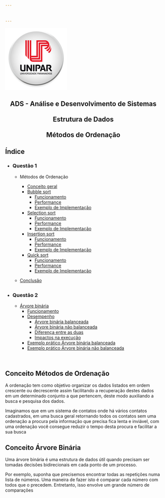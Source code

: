 ```yaml
---


---
```


<p><img src="/img/unipar.png" alt="Alt text " title="teste"></p>
<div align="center"><b></b><h2>ADS - Análise e Desenvolvimento de Sistemas
<b><br><br>Estrutura de Dados 
<br><br>Métodos de Ordenação</b></h2></div>
<h2>Índice</h2>
<ul>
<li>
<h3>Questão 1</h3>
<ul>
<li>
<p>Métodos de Ordenação</p>
<ul>
<li><a href="#Conceito-M%C3%A9todos-de-Ordena%C3%A7%C3%A3o">Conceito geral</a></li>
<li><a href="Methods/BubbleSort.md">Bubble sort</a>
<ul>
<li><a href="Methods/BubbleSort.md#Funcionamento">Funcionamento</a></li>
<li><a href="Methods/BubbleSort.md#Performance">Performance</a></li>
<li><a href="Methods/BubbleSort.md#Exemplo-de-Implementa%C3%A7%C3%A3o">Exemplo de Implementação</a></li>
</ul>
</li>
<li><a href="Methods/SelectionSort.md">Selection sort</a>
<ul>
<li><a href="SelectionSort.md#Funcionamento">Funcionamento</a></li>
<li><a href="SelectionSort.md#Performance">Performance</a></li>
<li><a href="SelectionSort.md#Exemplo-de-Implementa%C3%A7%C3%A3o">Exemplo de Implementação</a></li>
</ul>
</li>
<li><a href="Methods/InsertionSort.md">Insertion sort</a>
<ul>
<li><a href="Methods/InsertionSort.md#Funcionamento">Funcionamento</a></li>
<li><a href="Methods/InsertionSort.md#Performance">Performance</a></li>
<li><a href="Methods/InsertionSort.md#Exemplo-de-Implementa%C3%A7%C3%A3o">Exemplo de Implementação</a></li>
</ul>
</li>
<li><a href="Methods/QuickSort.md">Quick sort</a>
<ul>
<li><a href="Methods/QuickSort.md#Funcionamento">Funcionamento</a></li>
<li><a href="Methods/QuickSort.md#Performance">Performance</a></li>
<li><a href="Methods/QuickSort.md#Exemplo-de-Implementa%C3%A7%C3%A3o">Exemplo de Implementação</a></li>
</ul>
</li>
</ul>
</li>
<li>
<p><a href="Methods/Conclusion.md">Conclusão</a></p>
</li>
</ul>
<h2 id="section"></h2>
</li>
<li>
<h3>Questão 2</h3>
<ul>
<li><a href="">Árvore binária</a>
<ul>
<li><a href="">Funcionamento</a></li>
<li><a href="">Desempenho </a>
<ul>
<li><a href="">Árvore binária balanceada</a></li>
<li><a href="">Árvore binária não balanceada</a></li>
<li><a href="">Diferença entre as duas</a></li>
<li><a href="">Impactos na execução</a></li>
</ul>
</li>
<li><a href="">Exemplo prático Árvore binária balanceada</a></li>
<li><a href="">Exemplo prático Árvore binária não balanceada</a></li>
</ul>
</li>
</ul>
</li>
</ul>
<br>
<h2 id="conceito-métodos-de-ordenaçãodiv">Conceito Métodos de Ordenação</h2>
<p>	A ordenação tem como objetivo organizar os dados listados em ordem crescente ou decrescente assim facilitando a recuperação destes dados em um determinado conjunto a que pertencem, deste modo auxiliando a busca e pesquisa dos dados.</p>
	<p>Imaginamos que em um sistema de contatos onde há vários contatos cadastrados, em uma busca geral retornando todos os contatos sem uma ordenação a procura pela informação que precisa fica lenta e inviável, com uma ordenação você consegue reduzir o tempo desta procura e facilitar a sua busca</p>
<h2 id="conceito-árvore-binária">Conceito Árvore Binária</h2>
<p>Uma árvore binária é uma estrutura de dados útil quando precisam ser tomadas decisões bidirecionais em cada ponto de um processo.</p>
<p>Por exemplo, suponha que precisemos encontrar todas as repetições numa lista de números. Uma maneira de fazer isto é comparar cada número com todos que o precedem. Entretanto, isso envolve um grande número de comparações</p>

